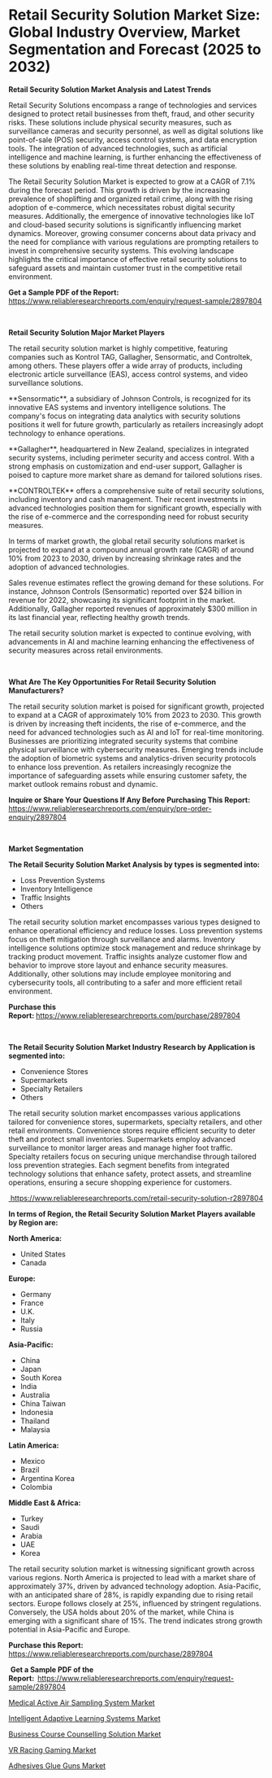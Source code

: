 <p><h1>Retail Security Solution Market Size: Global Industry Overview, Market Segmentation and Forecast (2025 to 2032)</h1></p><p><strong>Retail Security Solution Market Analysis and Latest Trends</strong></p>
<p><p>Retail Security Solutions encompass a range of technologies and services designed to protect retail businesses from theft, fraud, and other security risks. These solutions include physical security measures, such as surveillance cameras and security personnel, as well as digital solutions like point-of-sale (POS) security, access control systems, and data encryption tools. The integration of advanced technologies, such as artificial intelligence and machine learning, is further enhancing the effectiveness of these solutions by enabling real-time threat detection and response.</p><p>The Retail Security Solution Market is expected to grow at a CAGR of 7.1% during the forecast period. This growth is driven by the increasing prevalence of shoplifting and organized retail crime, along with the rising adoption of e-commerce, which necessitates robust digital security measures. Additionally, the emergence of innovative technologies like IoT and cloud-based security solutions is significantly influencing market dynamics. Moreover, growing consumer concerns about data privacy and the need for compliance with various regulations are prompting retailers to invest in comprehensive security systems. This evolving landscape highlights the critical importance of effective retail security solutions to safeguard assets and maintain customer trust in the competitive retail environment.</p></p>
<p><strong>Get a Sample PDF of the Report:&nbsp;</strong> <a href="https://www.reliableresearchreports.com/enquiry/request-sample/2897804?utm_campaign=116&utm_medium=2&utm_source=Github&utm_content=ia&utm_term=15032025&utm_id=retail-security-solution">https://www.reliableresearchreports.com/enquiry/request-sample/2897804</a></p>
<p>&nbsp;</p>
<p><strong>Retail Security Solution Major Market Players</strong></p>
<p><p>The retail security solution market is highly competitive, featuring companies such as Kontrol TAG, Gallagher, Sensormatic, and Controltek, among others. These players offer a wide array of products, including electronic article surveillance (EAS), access control systems, and video surveillance solutions.</p><p>**Sensormatic**, a subsidiary of Johnson Controls, is recognized for its innovative EAS systems and inventory intelligence solutions. The company's focus on integrating data analytics with security solutions positions it well for future growth, particularly as retailers increasingly adopt technology to enhance operations.</p><p>**Gallagher**, headquartered in New Zealand, specializes in integrated security systems, including perimeter security and access control. With a strong emphasis on customization and end-user support, Gallagher is poised to capture more market share as demand for tailored solutions rises.</p><p>**CONTROLTEK** offers a comprehensive suite of retail security solutions, including inventory and cash management. Their recent investments in advanced technologies position them for significant growth, especially with the rise of e-commerce and the corresponding need for robust security measures.</p><p>In terms of market growth, the global retail security solutions market is projected to expand at a compound annual growth rate (CAGR) of around 10% from 2023 to 2030, driven by increasing shrinkage rates and the adoption of advanced technologies. </p><p>Sales revenue estimates reflect the growing demand for these solutions. For instance, Johnson Controls (Sensormatic) reported over $24 billion in revenue for 2022, showcasing its significant footprint in the market. Additionally, Gallagher reported revenues of approximately $300 million in its last financial year, reflecting healthy growth trends.</p><p>The retail security solution market is expected to continue evolving, with advancements in AI and machine learning enhancing the effectiveness of security measures across retail environments.</p></p>
<p>&nbsp;</p>
<p><strong>What Are The Key Opportunities For Retail Security Solution Manufacturers?</strong></p>
<p><p>The retail security solution market is poised for significant growth, projected to expand at a CAGR of approximately 10% from 2023 to 2030. This growth is driven by increasing theft incidents, the rise of e-commerce, and the need for advanced technologies such as AI and IoT for real-time monitoring. Businesses are prioritizing integrated security systems that combine physical surveillance with cybersecurity measures. Emerging trends include the adoption of biometric systems and analytics-driven security protocols to enhance loss prevention. As retailers increasingly recognize the importance of safeguarding assets while ensuring customer safety, the market outlook remains robust and dynamic.</p></p>
<p><strong>Inquire or Share Your Questions If Any Before Purchasing This Report:</strong> <a href="https://www.reliableresearchreports.com/enquiry/pre-order-enquiry/2897804?utm_campaign=116&utm_medium=2&utm_source=Github&utm_content=ia&utm_term=15032025&utm_id=retail-security-solution">https://www.reliableresearchreports.com/enquiry/pre-order-enquiry/2897804</a></p>
<p>&nbsp;</p>
<p><strong>Market Segmentation</strong></p>
<p><strong>The Retail Security Solution Market Analysis by types is segmented into:</strong></p>
<p><ul><li>Loss Prevention Systems</li><li>Inventory Intelligence</li><li>Traffic Insights</li><li>Others</li></ul></p>
<p><p>The retail security solution market encompasses various types designed to enhance operational efficiency and reduce losses. Loss prevention systems focus on theft mitigation through surveillance and alarms. Inventory intelligence solutions optimize stock management and reduce shrinkage by tracking product movement. Traffic insights analyze customer flow and behavior to improve store layout and enhance security measures. Additionally, other solutions may include employee monitoring and cybersecurity tools, all contributing to a safer and more efficient retail environment.</p></p>
<p><strong>Purchase this Report:&nbsp;</strong><a href="https://www.reliableresearchreports.com/purchase/2897804?utm_campaign=116&utm_medium=2&utm_source=Github&utm_content=ia&utm_term=15032025&utm_id=retail-security-solution">https://www.reliableresearchreports.com/purchase/2897804</a></p>
<p>&nbsp;</p>
<p><strong>The Retail Security Solution Market Industry Research by Application is segmented into:</strong></p>
<p><ul><li>Convenience Stores</li><li>Supermarkets</li><li>Specialty Retailers</li><li>Others</li></ul></p>
<p><p>The retail security solution market encompasses various applications tailored for convenience stores, supermarkets, specialty retailers, and other retail environments. Convenience stores require efficient security to deter theft and protect small inventories. Supermarkets employ advanced surveillance to monitor larger areas and manage higher foot traffic. Specialty retailers focus on securing unique merchandise through tailored loss prevention strategies. Each segment benefits from integrated technology solutions that enhance safety, protect assets, and streamline operations, ensuring a secure shopping experience for customers.</p></p>
<p><a href="https://www.reliableresearchreports.com/retail-security-solution-r2897804?utm_campaign=116&utm_medium=2&utm_source=Github&utm_content=ia&utm_term=15032025&utm_id=retail-security-solution">&nbsp;https://www.reliableresearchreports.com/retail-security-solution-r2897804</a></p>
<p><strong>In terms of Region, the Retail Security Solution Market Players available by Region are:</strong></p>
<p>
    <p> <strong> North America: </strong>
        <ul>
            <li>United States</li>
            <li>Canada</li>
        </ul>
        </p> 
    <p> <strong> Europe: </strong>
        <ul>
            <li>Germany</li>
            <li>France</li>
            <li>U.K.</li>
            <li>Italy</li>
            <li>Russia</li>
        </ul>
        </p> 
    <p> <strong> Asia-Pacific: </strong>
        <ul>
            <li>China</li>
            <li>Japan</li>
            <li>South Korea</li>
            <li>India</li>
            <li>Australia</li>
            <li>China Taiwan</li>
            <li>Indonesia</li>
            <li>Thailand</li>
            <li>Malaysia</li>
        </ul>
        </p> 
    <p> <strong> Latin America: </strong>
        <ul>
            <li>Mexico</li>
            <li>Brazil</li>
            <li>Argentina Korea</li>
            <li>Colombia</li>
        </ul>
        </p> 
    <p> <strong> Middle East & Africa: </strong>
        <ul>
            <li>Turkey</li>
            <li>Saudi</li>
            <li>Arabia</li>
            <li>UAE</li>
            <li>Korea</li>
        </ul>
    </p>
    </p>
<p><p>The retail security solution market is witnessing significant growth across various regions. North America is projected to lead with a market share of approximately 37%, driven by advanced technology adoption. Asia-Pacific, with an anticipated share of 28%, is rapidly expanding due to rising retail sectors. Europe follows closely at 25%, influenced by stringent regulations. Conversely, the USA holds about 20% of the market, while China is emerging with a significant share of 15%. The trend indicates strong growth potential in Asia-Pacific and Europe.</p></p>
<p><strong>Purchase this Report: </strong><a href="https://www.reliableresearchreports.com/purchase/2897804?utm_campaign=116&utm_medium=2&utm_source=Github&utm_content=ia&utm_term=15032025&utm_id=retail-security-solution">https://www.reliableresearchreports.com/purchase/2897804</a></p>
<p>&nbsp;<strong>Get a Sample PDF of the Report:&nbsp;&nbsp;</strong><a href="https://www.reliableresearchreports.com/enquiry/request-sample/2897804?utm_campaign=116&utm_medium=2&utm_source=Github&utm_content=ia&utm_term=15032025&utm_id=retail-security-solution">https://www.reliableresearchreports.com/enquiry/request-sample/2897804</a></p>
<p><strong></strong></p>
<p><p><a href="https://github.com/aarajlyre/Market-Research-Report-List-1/blob/main/medical-active-air-sampling-system-market.md?utm_campaign=116&utm_medium=2&utm_source=Github&utm_content=ia&utm_term=15032025&utm_id=retail-security-solution">Medical Active Air Sampling System Market</a></p><p><a href="https://github.com/sawrovpipolo/Market-Research-Report-List-1/blob/main/intelligent-adaptive-learning-systems-market.md?utm_campaign=116&utm_medium=2&utm_source=Github&utm_content=ia&utm_term=15032025&utm_id=retail-security-solution">Intelligent Adaptive Learning Systems Market</a></p><p><a href="https://github.com/elvutedipela/Market-Research-Report-List-1/blob/main/business-course-counselling-solution-market.md?utm_campaign=116&utm_medium=2&utm_source=Github&utm_content=ia&utm_term=15032025&utm_id=retail-security-solution">Business Course Counselling Solution Market</a></p><p><a href="https://github.com/nkbaroga/Market-Research-Report-List-1/blob/main/vr-racing-gaming-market.md?utm_campaign=116&utm_medium=2&utm_source=Github&utm_content=ia&utm_term=15032025&utm_id=retail-security-solution">VR Racing Gaming Market</a></p><p><a href="https://github.com/ritooesiaba/Market-Research-Report-List-1/blob/main/adhesives-glue-guns-market.md?utm_campaign=116&utm_medium=2&utm_source=Github&utm_content=ia&utm_term=15032025&utm_id=retail-security-solution">Adhesives Glue Guns Market</a></p></p>